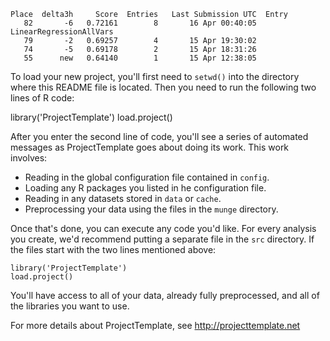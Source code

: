     Place  delta3h     Score  Entries   Last Submission UTC  Entry
       82       -6   0.72161        8       16 Apr 00:40:05  LinearRegressionAllVars
       79       -2   0.69257        4       15 Apr 19:30:02
       74       -5   0.69178        2       15 Apr 18:31:26
       55      new	 0.64140        1       15 Apr 12:38:05

To load your new project, you'll first need to `setwd()` into the directory
where this README file is located. Then you need to run the following two
lines of R code:

  library('ProjectTemplate')
	load.project()

After you enter the second line of code, you'll see a series of automated
messages as ProjectTemplate goes about doing its work. This work involves:
* Reading in the global configuration file contained in `config`.
* Loading any R packages you listed in he configuration file.
* Reading in any datasets stored in `data` or `cache`.
* Preprocessing your data using the files in the `munge` directory.

Once that's done, you can execute any code you'd like. For every analysis
you create, we'd recommend putting a separate file in the `src` directory.
If the files start with the two lines mentioned above:

	library('ProjectTemplate')
	load.project()

You'll have access to all of your data, already fully preprocessed, and
all of the libraries you want to use.

For more details about ProjectTemplate, see http://projecttemplate.net
